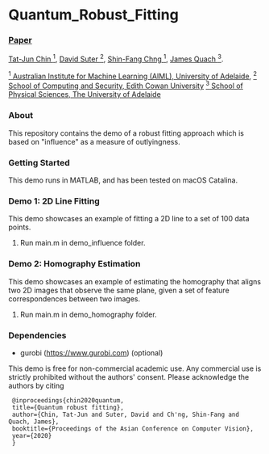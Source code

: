 # Quantum_Robust_Fitting

### [Paper](https://openaccess.thecvf.com/content/ACCV2020/papers/Chin_Quantum_Robust_Fitting_ACCV_2020_paper.pdf) 

[Tat-Jun Chin <sup>1</sup>](), 
[David Suter <sup>2</sup>](), 
[Shin-Fang Chng <sup>1</sup>](), 
[James Quach <sup>3</sup>]().

[<sup>1</sup>  Australian Institute for Machine Learning (AIML), University of Adelaide](https://www.adelaide.edu.au/aiml/), 
[<sup>2</sup>  School of Computing and Security, Edith Cowan University]()
[<sup>3</sup>  School of Physical Sciences, The University of Adelaide]()


### About ###
This repository contains the demo of a robust fitting approach which is based on "influence" as a measure of outlyingness.

### Getting Started ###
This demo runs in MATLAB, and has been tested on macOS Catalina.

### Demo 1: 2D Line Fitting ###
This demo showcases an example of fitting a 2D line to a set of 100 data points.
1. Run main.m in demo_influence folder.

### Demo 2: Homography Estimation ###
This demo showcases an example of estimating the homography that aligns two 2D images that observe the same plane, given a set of feature correspondences between two images. 
1. Run main.m in demo_homography folder.
   

### Dependencies ###
- gurobi (https://www.gurobi.com) (optional)


This demo is free for non-commercial academic use. Any commercial use is strictly prohibited without the authors' consent. Please acknowledge the authors by citing
 
 ```
  @inproceedings{chin2020quantum,
  title={Quantum robust fitting},
  author={Chin, Tat-Jun and Suter, David and Ch'ng, Shin-Fang and Quach, James},
  booktitle={Proceedings of the Asian Conference on Computer Vision},
  year={2020}
  }
````
